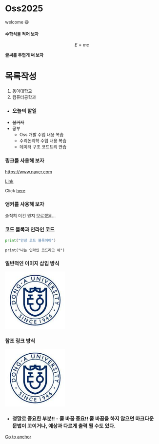 # Oss2025
welcome 😄
#### 수학식을 적어 보자

$$
E=mc
$$

**글씨를 두껍게 써 보자**

# 목록작성
1. 동아대학교
2. 컴퓨터공학과

+ ### 오늘의 할일
- ~~설거지~~
- 공부
  - Oss 개발 수업 내용 복습
  - 수리논리학 수업 내용 복습
  - 데이터 구조 코드트리 연습

### 링크를 사용해 보자
https://www.naver.com

[Link](https://www.naver.com "네이버")

Click [here][id] 

[id]: https://www.naver.com

### 앵커를 사용해 보자
<a id="anchor"></a>


솔직히 이건 뭔지 모르겠음...

### 코드 블록과 인라인 코드
```python
print("안녕 코드 블록이야")
```
`print("나는 인라인 코드라고 해")`

### 일반적인 이미지 삽입 방식
![이미지가 안 보여요](https://raw.githubusercontent.com/vixiv0418/Oss2025/refs/heads/main/%EB%8F%99%EC%95%84%EB%8C%80.jfif "동아대 로고")

### 참조 링크 방식
![][id1]

[id1]:https://raw.githubusercontent.com/vixiv0418/Oss2025/refs/heads/main/%EB%8F%99%EC%95%84%EB%8C%80.jfif "동아대 로고"

* ### 정말로 중요한 부분!! - 줄 바꿈 중요!! 줄 바꿈을 하지 않으면 마크다운 문법이 꼬이거나, 예상과 다르게 출력 될 수도 있다.








































[Go to anchor](#anchor)


